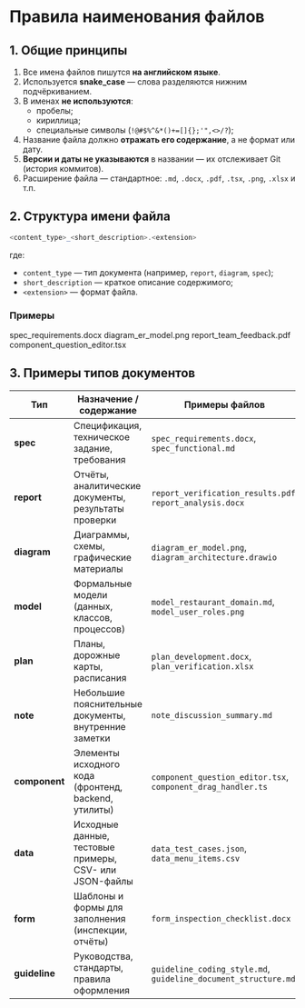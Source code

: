 # Правила наименования файлов
## 1. Общие принципы
1. Все имена файлов пишутся **на английском языке**.
2. Используется **snake_case** — слова разделяются нижним подчёркиванием.
3. В именах **не используются**:
    - пробелы;
    - кириллица;
    - специальные символы (`!@#$%^&*()+=[]{};'",<>/?`);
4. Название файла должно **отражать его содержание**, а не формат или дату.
5. **Версии и даты не указываются** в названии — их отслеживает Git (история коммитов).
6. Расширение файла — стандартное: `.md`, `.docx`, `.pdf`, `.tsx`, `.png`, `.xlsx` и т.п.
## 2. Структура имени файла

```php
<content_type>_<short_description>.<extension>
```
где:
- `content_type` — тип документа (например, `report`, `diagram`, `spec`);
- `short_description` — краткое описание содержимого;
- `<extension>` — формат файла.
### Примеры

spec_requirements.docx
diagram_er_model.png
report_team_feedback.pdf
component_question_editor.tsx

## 3. Примеры типов документов
| Тип           | Назначение / содержание                                | Примеры файлов                                                 |
| ------------- | ------------------------------------------------------ | -------------------------------------------------------------- |
| **spec**      | Спецификация, техническое задание, требования          | `spec_requirements.docx`, `spec_functional.md`                 |
| **report**    | Отчёты, аналитические документы, результаты проверки   | `report_verification_results.pdf`, `report_analysis.docx`      |
| **diagram**   | Диаграммы, схемы, графические материалы                | `diagram_er_model.png`, `diagram_architecture.drawio`          |
| **model**     | Формальные модели (данных, классов, процессов)         | `model_restaurant_domain.md`, `model_user_roles.png`           |
| **plan**      | Планы, дорожные карты, расписания                      | `plan_development.docx`, `plan_verification.xlsx`              |
| **note**      | Небольшие пояснительные документы, внутренние заметки  | `note_discussion_summary.md`                                   |
| **component** | Элементы исходного кода (фронтенд, backend, утилиты)   | `component_question_editor.tsx`, `component_drag_handler.ts`   |
| **data**      | Исходные данные, тестовые примеры, CSV- или JSON-файлы | `data_test_cases.json`, `data_menu_items.csv`                  |
| **form**      | Шаблоны и формы для заполнения (инспекции, отчёты)     | `form_inspection_checklist.docx`                               |
| **guideline** | Руководства, стандарты, правила оформления             | `guideline_coding_style.md`, `guideline_document_structure.md` |
